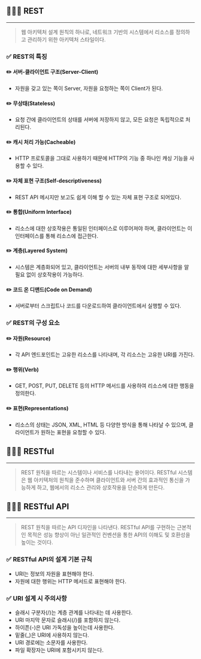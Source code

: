 ## 🧑🏻‍💻 REST
---

> 웹 아키텍처 설계 원칙의 하나로, 네트워크 기반의 시스템에서 리소스를 정의하고 관리하기 위한 아키텍처 스타일이다.

### ✅ REST의 특징

#### ✏️ 서버-클라이언트 구조(Server-Client)
- 자원을 갖고 있는 쪽이 Server, 자원을 요청하는 쪽이 Client가 된다.

#### ✏️ 무상태(Stateless)
- 요청 간에 클라이언트의 상태를 서버에 저장하지 않고, 모든 요청은 독립적으로 처리된다.

#### ✏️ 캐시 처리 가능(Cacheable)
- HTTP 프로토콜을 그대로 사용하기 때문에 HTTP의 기능 중 하나인 캐싱 기능을 사용할 수 있다.

#### ✏️ 자체 표현 구조(Self-descriptiveness)
- REST API 메시지만 보고도 쉽게 이해 할 수 있는 자체 표현 구조로 되어있다.

#### ✏️ 통합(Uniform Interface)
- 리소스에 대한 상호작용은 통일된 인터페이스로 이루어져야 하며, 클라이언트는 이 인터페이스를 통해 리소스에 접근한다.

#### ✏️ 계층(Layered System)
- 시스템은 계층화되어 있고, 클라이언트는 서버의 내부 동작에 대한 세부사항을 알 필요 없이 상호작용이 가능하다.

#### ✏️ 코드 온 디맨드(Code on Demand)
- 서버로부터 스크립트나 코드를 다운로드하여 클라이언트에서 실행할 수 있다.

### ✅ REST의 구성 요소

#### ✏️ 자원(Resource)
- 각 API 엔드포인트는 고유한 리소스를 나타내며, 각 리소스는 고유한 URI를 가진다.

#### ✏️ 행위(Verb)
- GET, POST, PUT, DELETE 등의 HTTP 메서드를 사용하여 리소스에 대한 행동을 정의한다.

#### ✏️ 표현(Representations)
- 리소스의 상태는 JSON, XML, HTML 등 다양한 방식을 통해 나타날 수 있으며, 클라이언트가 원하는 표현을 요청할 수 있다.

## 🧑🏻‍💻 RESTful
---

> REST 원칙을 따르는 시스템이나 서비스를 나타내는 용어이다. RESTful 시스템은 웹 아키텍처의 원칙을 준수하며 클라이언트와 서버 간의 효과적인 통신을 가능하게 하고, 웹에서의 리소스 관리와 상호작용을 단순하게 만든다.

## 🧑🏻‍💻 RESTful API
---

> REST 원칙을 따르는 API 디자인을 나타낸다. RESTful API를 구현하는 근본적인 목적은 성능 향상이 아닌 일관적인 컨벤션을 통한 API의 이해도 및 호환성을 높이는 것이다.

### ✅ RESTful API의 설계 기본 규칙
- URI는 정보의 자원을 표현해야 한다.
- 자원에 대한 행위는 HTTP 메서드로 표현해야 한다.

### ✅ URI 설계 시 주의사항
- 슬래시 구분자(/)는 계층 관계를 나타내는 데 사용한다.
- URI 마지막 문자로 슬래시(/)를 포함하지 않는다.
- 하이픈(-)은 URI 가독성을 높이는데 사용한다.
- 밑줄(_)은 URI에 사용하지 않는다.
- URI 경로에는 소문자를 사용한다.
- 파일 확장자는 URI에 포함시키지 않는다.